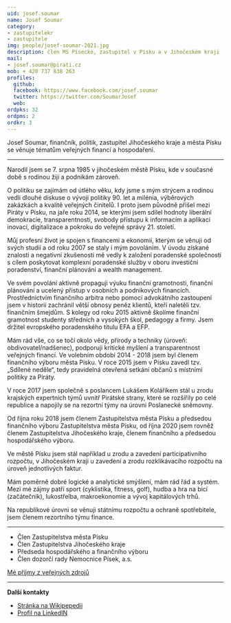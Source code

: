 ```yaml
---
uid: josef.soumar
name: Josef Soumar
category:
- zastupitelekr
- zastupitele
img: people/josef-soumar-2021.jpg
description: člen MS Písecko, zastupitel v Písku a v Jihočeském kraji
mail:
- josef.soumar@pirati.cz
mob: + 420 737 838 263
profiles:
  github:                 
  facebook: https://www.facebook.com/josef.soumar
  twitter: https://twitter.com/SoumarJosef
  web: 
ordpks: 32   
ordpms: 2      		  
ordkr: 3
---
```

Josef Soumar, finančník, politik, zastupitel Jihočeského kraje a města Písku se věnuje tématům veřejných financí a hospodaření.

----

Narodil jsem se 7. srpna 1985 v jihočeském městě Písku, kde v současné době s rodinou žiji a podnikám zároveň.

O politiku se zajímám od útlého věku, kdy jsme s mým strýcem a rodinou vedli dlouhé diskuse o vývoji politiky 90. let a milénia, výběrových zakázkách a kvalitě veřejných činitelů. I proto jsem původně přišel mezi Piráty v Písku, na jaře roku 2014, se kterými jsem sdílel hodnoty liberální demokracie, transparentnosti, svobody přístupu k informacím a aplikaci inovací, digitalizace a pokroku do veřejné správy 21. století.

Můj profesní život je spojen s financemi a ekonomií, kterým se věnuji od svých studií a od roku 2007 se staly i mým povoláním. V úvodu získané znalosti a negativní zkušenosti mě vedly k založení poradenské společnosti s cílem poskytovat komplexní poradenské služby v oboru investiční poradenství, finanční plánování a wealth management.

Ve svém povolání aktivně propaguji výuku finanční gramotnosti, finanční plánování a ucelený přístup v osobních a podnikových financích. Prostřednictvím finančního arbitra nebo pomocí advokátního zastoupení jsem v historii zachránil větší obnosy peněz klientů, kteří naletěli tzv. finančním šmejdům. S kolegy od roku 2015 aktivně školíme finanční gramotnost studenty středních a vysokých škol, pedagogy a firmy. Jsem držitel evropského poradenského titulu EFA a EFP.

Mám rád vše, co se točí okolo vědy, přírody a techniky (úroveň: obdivovatel/nadšenec), podporuji kritické myšlení a transparentnost veřejných financí. Ve volebním období 2014 - 2018 jsem byl členem finančního výboru města Písku. V roce 2015 jsem v Písku zavedl tzv. „Sdílené neděle“, tedy pravidelná otevřená setkání občanů s místními politiky za Piráty.

V roce 2017 jsem společně s poslancem Lukášem Koláříkem stál u zrodu krajských expertních týmů uvnitř Pirátské strany, které se rozšířily po celé republice a napojily se na rezortní týmy na úrovni Poslanecké sněmovny.

Od října roku 2018 jsem členem Zastupitelstva města Písku a předsedou finančního výboru Zastupitelstva města Písku, od října 2020 jsem rovněž členem Zastupitelstva Jihočeského kraje, členem finančního a předsedou hospodářského výboru.

Ve městě Písku jsem stál například u zrodu a zavedení participativního rozpočtu, v Jihočeském kraji u zavedení a zrodu rozklikávacího rozpočtu na úroveň jednotlivých faktur.

Mám poměrně dobré logické a analytické smýšlení, mám rád řád a systém. Mezi mé zájmy patří sport (cyklistika, fitness, golf), hudba a hra na bicí (začátečník), lukostřelba, makroekonomie a vývoj kapitálových trhů.

Na republikové úrovni se věnuji státnímu rozpočtu a ochraně spotřebitele, jsem členem rezortního týmu finance.

----

  * Člen Zastupitelstva města Písku
  * Člen Zastupitelstva Jihočeského kraje
  * Předseda hospodářského a finančního výboru
  * Člen dozorčí rady Nemocnice Písek, a.s.

[Mé příjmy z veřejných zdrojů](https://nalodeni.pirati.cz/odmeny/josef.soumar)

----

**Další kontakty**

  * [Stránka na Wikipepedii](https://cs.wikipedia.org/wiki/Josef_Soumar)
  * [Profil na LinkedIN](https://www.linkedin.com/in/josefsoumar/)
